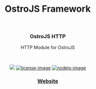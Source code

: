 <div align="center">
  <h1>OstroJS Framework</h1>
  
</div>
<br />

<div align="center">
  <h3>OstroJS HTTP</h3>
  <p>HTTP Module for OstroJS</p>
</div>

<br />

<div align="center">

![][javascript-image] [![license-image]][license-url] [![nodejs-image]][npm-url]

</div>

<div align="center">
  <h3>
    <a href="https://ostrojs.com">
      Website
    </a>
   
  </h3>
</div>

 
[javascript-image]: https://img.shields.io/badge/JS-javascript-green
[javascript-url]:  "javascript"

[nodejs-image]: https://img.shields.io/badge/node-%3E%3D%2012.0.0-green
[npm-url]: https://npmjs.org/package/@ostrojs/http "npm"

[license-image]: https://img.shields.io/github/license/ostrojs/http
[license-url]: LICENSE.md "license"